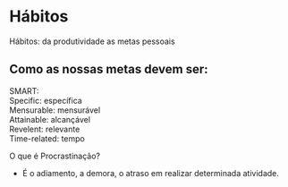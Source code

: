 # Hábitos

Hábitos: da produtividade as metas pessoais

## Como as nossas metas devem ser:

SMART:<br>
Specific: específica<br>
Mensurable: mensurável<br>
Attainable: alcançável<br>
Revelent: relevante<br>
Time-related: tempo<br>

O que é Procrastinação?
- É o adiamento, a demora, o atraso em realizar determinada atividade.
